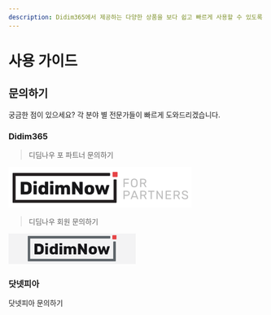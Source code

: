 ```yaml
---
description: Didim365에서 제공하는 다양한 상품을 보다 쉽고 빠르게 사용할 수 있도록 자세한 설명을 제공합니다.
---
```


# 사용 가이드

## 문의하기

궁금한 점이 있으세요? 각 분야 별 전문가들이 빠르게 도와드리겠습니다.

### Didim365
 >디딤나우 포 파트너 문의하기
 
 [![(디딤나우 포 파트너 문의하기)](.gitbook/assets/logo_didimnowfp.png)](https://cloud.didim365.com/)


 >디딤나우 회원 문의하기
 
 [![(디딤나우 회원 문의하기)](.gitbook/assets/logo_login.gif)](https://partner.didim365.com/)


### 닷넷피아
닷넷피아 문의하기


